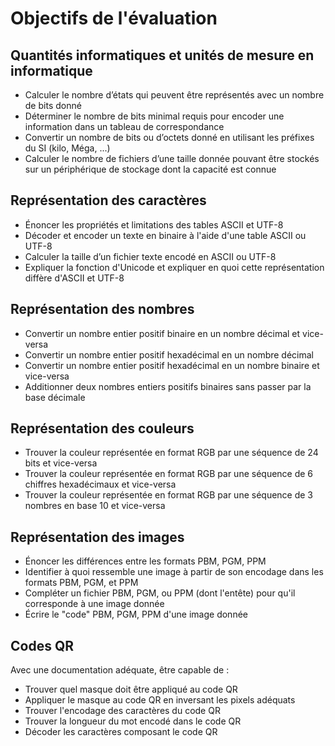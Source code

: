 # Objectifs de l'évaluation

## Quantités informatiques et unités de mesure en informatique

- Calculer le nombre d’états qui peuvent être représentés avec un nombre de bits donné
- Déterminer le nombre de bits minimal requis pour encoder une information dans un tableau de correspondance
- Convertir un nombre de bits ou d’octets donné en utilisant les préfixes du SI (kilo, Méga, ...)
- Calculer le nombre de fichiers d’une taille donnée pouvant être stockés sur un périphérique de stockage dont la capacité est connue

## Représentation des caractères

- Énoncer les propriétés et limitations des tables ASCII et UTF-8
- Décoder et encoder un texte en binaire à l'aide d'une table ASCII ou UTF-8
- Calculer la taille d’un fichier texte encodé en ASCII ou UTF-8
- Expliquer la fonction d'Unicode et expliquer en quoi cette représentation diffère d'ASCII et UTF-8

## Représentation des nombres

- Convertir un nombre entier positif binaire en un nombre décimal et vice-versa
- Convertir un nombre entier positif hexadécimal en un nombre décimal
- Convertir un nombre entier positif hexadécimal en un nombre binaire et vice-versa
- Additionner deux nombres entiers positifs binaires sans passer par la base décimale

## Représentation des couleurs

- Trouver la couleur représentée en format RGB par une séquence de 24 bits et vice-versa
- Trouver la couleur représentée en format RGB par une séquence de 6 chiffres hexadécimaux et vice-versa
- Trouver la couleur représentée en format RGB par une séquence de 3 nombres en base 10 et vice-versa

## Représentation des images

- Énoncer les différences entre les formats PBM, PGM, PPM
- Identifier à quoi ressemble une image à partir de son encodage dans les formats PBM, PGM, et PPM
- Compléter un fichier PBM, PGM, ou PPM (dont l'entête) pour qu'il corresponde à une image donnée
- Écrire le "code" PBM, PGM, PPM d'une image donnée

## Codes QR

Avec une documentation adéquate, être capable de :

- Trouver quel masque doit être appliqué au code QR
- Appliquer le masque au code QR en inversant les pixels adéquats
- Trouver l'encodage des caractères du code QR
- Trouver la longueur du mot encodé dans le code QR
- Décoder les caractères composant le code QR

